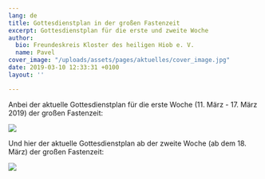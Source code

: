 ```yaml
---
lang: de
title: Gottesdienstplan in der großen Fastenzeit
excerpt: Gottesdienstplan für die erste und zweite Woche
author:
  bio: Freundeskreis Kloster des heiligen Hiob e. V.
  name: Pavel
cover_image: "/uploads/assets/pages/aktuelles/cover_image.jpg"
date: 2019-03-10 12:33:31 +0100
layout: ''

---
```

Anbei der aktuelle Gottesdienstplan für die erste Woche (11. März - 17. März 2019) der großen Fastenzeit:

![](https://res.cloudinary.com/hiobmon/image/upload/v1552217594/media/2019/Gottesdienst_de.jpg)

Und hier der aktuelle Gottesdienstplan ab der zweite Woche (ab dem 18. März) der großen Fastenzeit:

![](https://res.cloudinary.com/hiobmon/image/upload/v1552220139/media/2019/IMG_3597.png)